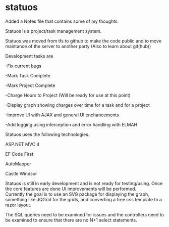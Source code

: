 statuos
=======

Added a Notes file that contains some of my thoughts.


Statuos is a project/task management system. 

Statuos was moved from tfs to github to make the code public and to move maintance of the server to another party (Also to learn about git(hub))

Development tasks are

-Fix current bugs

-Mark Task Complete

-Mark Project Complete

-Charge Hours to Project  (Will be ready for use at this point)

-Display graph showing charges over time for a task and for a project

-Improve UI with AJAX and general UI enchancements

-Add logging using interception and error handling with ELMAH


Statuos uses the following technologies.

ASP.NET MVC 4

EF Code First

AutoMapper

Castle Windsor


Statuos is still in early development and is not ready for testing/using.  Once the core features are done UI improvements will be performed.  
Currently the goal is to use an SVG package for displaying the graph, something like JQGrid for the grids, and converting a free css template to
a razor layout.

The SQL queries need to be examined for issues and the controllers need to be examined to ensure that there are no N+1 select statements.